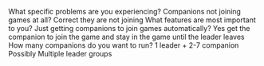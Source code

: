 
What specific problems are you experiencing?
Companions not joining games at all? Correct they are not joining 
What features are most important to you?
Just getting companions to join games automatically? Yes get the companion to join the game and stay in the game until the leader leaves
How many companions do you want to run?
1 leader + 2-7 companion
Possibly Multiple leader groups